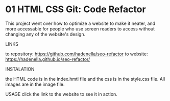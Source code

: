# 01 HTML CSS Git: Code Refactor

This project went over how to optimize a website to make it neater, and more accessable for people who use screen readers to access without changing any of the website's design. 

LINKS

to repository: https://github.com/hadenella/seo-refactor
to website: https://hadenella.github.io/seo-refactor/ 

INSTALATION

the HTML code is in the index.hmtl file and the css is in the style.css file. All images are in the image file. 

USAGE
click the link to the website to see it in action. 


